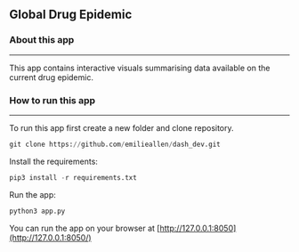 ## Global Drug Epidemic

### About this app

------

This app contains interactive visuals summarising data available on the current drug epidemic. 

### How to run this app

------

To run this app first create a new folder and clone repository.

```python
git clone https://github.com/emilieallen/dash_dev.git
```

Install the requirements:

```python
pip3 install -r requirements.txt
```

Run the app:

```python
python3 app.py
```

You can run the app on your browser at [http://127.0.0.1:8050](http://127.0.0.1:8050/)

